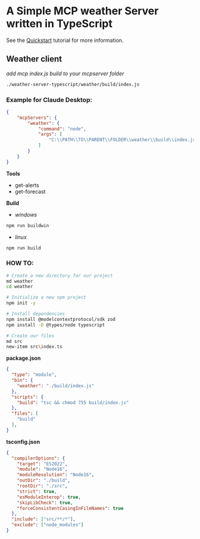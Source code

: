 # A Simple MCP weather Server written in TypeScript

See the [Quickstart](https://modelcontextprotocol.io/quickstart) tutorial for more information.


## Weather client

_add mcp index.js build to your mcpserver folder_ 

```bash
./weather-server-typescript/weather/build/index.js
```
### **Example** for Claude Desktop:

```json
{
    "mcpServers": {
        "weather": {
            "command": "node",
            "args": [
                "C:\\PATH\\TO\\PARENT\\FOLDER\\weather\\build\\index.js"
            ]
        }
    }
}
```


**Tools**
- get-alerts
- get-forecast

**Build**

- _windows_
```bash
npm run buildwin
```
- _linux_
```bash
npm run build
```


### **HOW TO**:


```bash
# Create a new directory for our project
md weather
cd weather

# Initialize a new npm project
npm init -y

# Install dependencies
npm install @modelcontextprotocol/sdk zod
npm install -D @types/node typescript

# Create our files
md src
new-item src\index.ts
```

**package.json**
```JSON
{
  "type": "module",
  "bin": {
    "weather": "./build/index.js"
  },
  "scripts": {
    "build": "tsc && chmod 755 build/index.js"
  },
  "files": [
    "build"
  ],
}
```

**tsconfig.json**

```JSON
{
  "compilerOptions": {
    "target": "ES2022",
    "module": "Node16",
    "moduleResolution": "Node16",
    "outDir": "./build",
    "rootDir": "./src",
    "strict": true,
    "esModuleInterop": true,
    "skipLibCheck": true,
    "forceConsistentCasingInFileNames": true
  },
  "include": ["src/**/*"],
  "exclude": ["node_modules"]
}
```